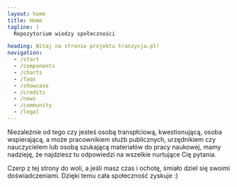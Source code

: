 ```yaml
---
layout: home
title: Home
tagline: |
  Repozytorium wiedzy społeczności

heading: Witaj na stronie projektu tranzycja.pl!
navigation:
  - /start
  - /components
  - /charts
  - /faqs
  - /showcase
  - /credits
  - /news
  - /community
  - /legal
---
```


Niezależnie od tego czy jesteś osobą transpłciową, kwestionującą, osoba wspierającą, a może pracownikiem służb publicznych, urzędnikiem czy nauczycielem lub osobą szukającą materiałów do pracy naukowej, mamy nadzieję, że najdziesz tu odpowiedzi na wszelkie nurtujące Cię pytania.

Czerp z tej strony do woli, a jeśli masz czas i ochotę, śmiało dziel się swoimi doświadczeniami. Dzięki temu cała społeczność zyskuje :)

